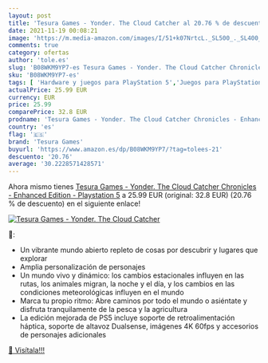 ```yaml
---
layout: post
title: 'Tesura Games - Yonder. The Cloud Catcher al 20.76 % de descuento'
date: 2021-11-19 00:08:21
image: 'https://m.media-amazon.com/images/I/51+k07NrtcL._SL500_._SL400_.jpg'
comments: true
category: ofertas
author: 'tole.es'
slug: 'B08WKM9YP7-es Tesura Games - Yonder. The Cloud Catcher Chronicles -...'
sku: 'B08WKM9YP7-es'
tags: [ 'Hardware y juegos para PlayStation 5','Juegos para PlayStation 5','Videojuegos','playstation','tesura games', ]
actualPrice: 25.99 EUR
currency: EUR
price: 25.99
comparePrice: 32.8 EUR
prodname: 'Tesura Games - Yonder. The Cloud Catcher Chronicles - Enhanced Edition - Playstation 5'
country: 'es'
flag: '🇪🇸'
brand: 'Tesura Games'
buyurl: 'https://www.amazon.es/dp/B08WKM9YP7/?tag=tolees-21'
descuento: '20.76'
average: '30.2228571428571'
---
```


Ahora mismo tienes [Tesura Games - Yonder. The Cloud Catcher Chronicles - Enhanced Edition - Playstation 5](https://www.amazon.es/dp/B08WKM9YP7/?tag=tolees-21) a 25.99 EUR (original: 32.8 EUR) (20.76 %  de descuento) en el siguiente enlace!

[![Tesura Games - Yonder. The Cloud Catcher](https://m.media-amazon.com/images/I/51+k07NrtcL._SL500_._SL400_.jpg)](https://www.amazon.es/dp/B08WKM9YP7/?tag=tolees-21)

🔎:

- Un vibrante mundo abierto repleto de cosas por descubrir y lugares que explorar
- Amplia personalización de personajes
- Un mundo vivo y dinámico: los cambios estacionales influyen en las rutas, los animales migran, la noche y el día, y los cambios en las condiciones meteorológicas influyen en el mundo
- Marca tu propio ritmo: Abre caminos por todo el mundo o asiéntate y disfruta tranquilamente de la pesca y la agricultura
- La edición mejorada de PS5 incluye soporte de retroalimentación háptica, soporte de altavoz Dualsense, imágenes 4K 60fps y accesorios de personajes adicionales

[🛒 Visítala!!!](https://www.amazon.es/dp/B08WKM9YP7/?tag=tolees-21)
